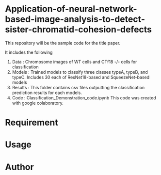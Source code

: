 # Application-of-neural-network-based-image-analysis-to-detect-sister-chromatid-cohesion-defects

This repository will be the sample code for the title paper.


It includes the following

1. Data : Chromosome images of WT cells and CTf18 -/- cells for classification
2. Models : Trained models to classify three classes typeA, typeB, and typeC.
Includes 30 each of ResNet18-based and SqueezeNet-based models
3. Results : This folder contains csv files outputting the classification prediction results for each models.
4. Code : Classification_Demonstration_code.ipynb
This code was created with google colaboratory.

# Requirement


# Usage

# Author
